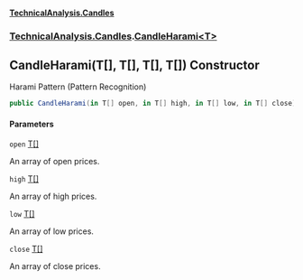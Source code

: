 #### [TechnicalAnalysis\.Candles](Atypical.TechnicalAnalysis.Candles.md 'Atypical\.TechnicalAnalysis\.Candles')
### [TechnicalAnalysis\.Candles](Atypical.TechnicalAnalysis.Candles.md#TechnicalAnalysis.Candles 'TechnicalAnalysis\.Candles').[CandleHarami&lt;T&gt;](CandleHarami_T_.md 'TechnicalAnalysis\.Candles\.CandleHarami\<T\>')

## CandleHarami\(T\[\], T\[\], T\[\], T\[\]\) Constructor

Harami Pattern \(Pattern Recognition\)

```csharp
public CandleHarami(in T[] open, in T[] high, in T[] low, in T[] close);
```
#### Parameters

<a name='TechnicalAnalysis.Candles.CandleHarami_T_.CandleHarami(T[],T[],T[],T[]).open'></a>

`open` [T](CandleHarami_T_.md#TechnicalAnalysis.Candles.CandleHarami_T_.T 'TechnicalAnalysis\.Candles\.CandleHarami\<T\>\.T')[\[\]](https://docs.microsoft.com/en-us/dotnet/api/System.Array 'System\.Array')

An array of open prices\.

<a name='TechnicalAnalysis.Candles.CandleHarami_T_.CandleHarami(T[],T[],T[],T[]).high'></a>

`high` [T](CandleHarami_T_.md#TechnicalAnalysis.Candles.CandleHarami_T_.T 'TechnicalAnalysis\.Candles\.CandleHarami\<T\>\.T')[\[\]](https://docs.microsoft.com/en-us/dotnet/api/System.Array 'System\.Array')

An array of high prices\.

<a name='TechnicalAnalysis.Candles.CandleHarami_T_.CandleHarami(T[],T[],T[],T[]).low'></a>

`low` [T](CandleHarami_T_.md#TechnicalAnalysis.Candles.CandleHarami_T_.T 'TechnicalAnalysis\.Candles\.CandleHarami\<T\>\.T')[\[\]](https://docs.microsoft.com/en-us/dotnet/api/System.Array 'System\.Array')

An array of low prices\.

<a name='TechnicalAnalysis.Candles.CandleHarami_T_.CandleHarami(T[],T[],T[],T[]).close'></a>

`close` [T](CandleHarami_T_.md#TechnicalAnalysis.Candles.CandleHarami_T_.T 'TechnicalAnalysis\.Candles\.CandleHarami\<T\>\.T')[\[\]](https://docs.microsoft.com/en-us/dotnet/api/System.Array 'System\.Array')

An array of close prices\.